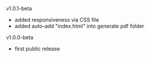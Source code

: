 v1.0.1-beta
 - added responsiveness via CSS file
 - added auto-add "index.html" into generate pdf folder

v1.0.0-beta
 - first public release
